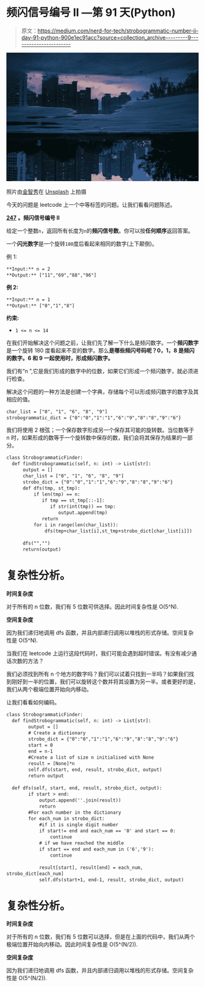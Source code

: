 # 频闪信号编号 II —第 91 天(Python)

> 原文：<https://medium.com/nerd-for-tech/strobogrammatic-number-ii-day-91-python-900e1ec91acc?source=collection_archive---------9----------------------->

![](img/b0a6996b156711e5891d869a6965d121.png)

照片由[金智秀](https://unsplash.com/@soologue?utm_source=medium&utm_medium=referral)在 [Unsplash](https://unsplash.com?utm_source=medium&utm_medium=referral) 上拍摄

今天的问题是 leetcode 上一个中等标签的问题。让我们看看问题陈述。

[**247**](https://leetcode.com/problems/strobogrammatic-number-ii/) **。频闪信号编号 II**

给定一个整数`n`，返回所有长度为`n`的**频闪信号数**。你可以按**任何顺序**返回答案。

一个**闪光数字**是一个旋转`180`度后看起来相同的数字(上下颠倒)。

例 1:

```
**Input:** n = 2
**Output:** ["11","69","88","96"]
```

**例 2:**

```
**Input:** n = 1
**Output:** ["0","1","8"]
```

**约束:**

*   `1 <= n <= 14`

在我们开始解决这个问题之前，让我们先了解一下什么是频闪数字。一个**频闪数字**是一个旋转 180 度看起来不变的数字。那么**是哪些频闪号码呢？0，1，8 是频闪的数字。6 和 9 一起使用时，形成频闪数字。**

我们有“n ”,它是我们形成的数字中的位数，如果它们形成一个频闪数字，就必须进行检查。

解决这个问题的一种方法是创建一个字典，存储每个可以形成频闪数字的数字及其相应的值。

```
char_list = ["0", "1", "6", "8", "9"]
strobogrammatic_dict = {"0":"0","1":"1","6":"9","8":"8","9":"6"}
```

我们将使用 2 根弦；一个保存数字形成另一个保存其可能的旋转数。当位数等于 n 时，如果形成的数等于一个旋转数中保存的数，我们会将其保存为结果的一部分。

```
class StrobogrammaticFinder:
  def findStrobogrammatic(self, n: int) -> List[str]:
      output = []
      char_list = ["0", "1", "6", "8", "9"]
      strobo_dict = {"0":"0","1":"1","6":"9","8":"8","9":"6"}
      def dfs(tmp, st_tmp):
          if len(tmp) == n:
             if tmp == st_tmp[::-1]:
                if str(int(tmp)) == tmp:
                   output.append(tmp)
             return
          for i in range(len(char_list)):
              dfs(tmp+char_list[i],st_tmp+strobo_dict[char_list[i]])

      dfs("","")
      return(output)
```

# 复杂性分析。

**时间复杂度**

对于所有的 n 位数，我们有 5 位数可供选择。因此时间复杂性是 O(5^N).

**空间复杂度**

因为我们递归地调用 dfs 函数，并且内部递归调用以堆栈的形式存储。空间复杂性是 O(5^N).

当我们在 leetcode 上运行这段代码时，我们可能会遇到超时错误。有没有减少通话次数的方法？

我们必须找到所有 n 个地方的数字吗？我们可以试着只找到一半吗？如果我们找到刚好到一半的位置，我们可以旋转这个数并将其设置为另一半。或者更好的是，我们从两个极端位置开始向内移动。

让我们看看如何编码。

```
class StrobogrammaticFinder:
  def findStrobogrammatic(self, n: int) -> List[str]:
        output = []
        # Create a dictionary
        strobo_dict = {"0":"0","1":"1","6":"9","8":"8","9":"6"}
        start = 0
        end = n-1
        #Create a list of size n initialised with None
        result = [None]*n
        self.dfs(start, end, result, strobo_dict, output)
        return output

  def dfs(self, start, end, result, strobo_dict, output):
        if start > end:
            output.append(''.join(result))
            return
        #For each number in the dictionary
        for each_num in strobo_dict:
            #if it is single digit number
            if start!= end and each_num == '0' and start == 0:
                continue
            # if we have reached the middle
            if start == end and each_num in ('6','9'):
                continue

            result[start], result[end] = each_num, strobo_dict[each_num]
            self.dfs(start+1, end-1, result, strobo_dict, output)
```

# 复杂性分析。

**时间复杂度**

对于所有的 n 位数，我们有 5 位数可以选择，但是在上面的代码中，我们从两个极端位置开始向内移动。因此时间复杂性是 O(5^(N/2)).

**空间复杂度**

因为我们递归地调用 dfs 函数，并且内部递归调用以堆栈的形式存储。空间复杂性是 O(5^(N/2)).